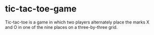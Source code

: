 # tic-tac-toe-game
Tic-tac-toe is a game in which two players alternately place the marks X and O in one of the nine places on a three-by-three grid.
